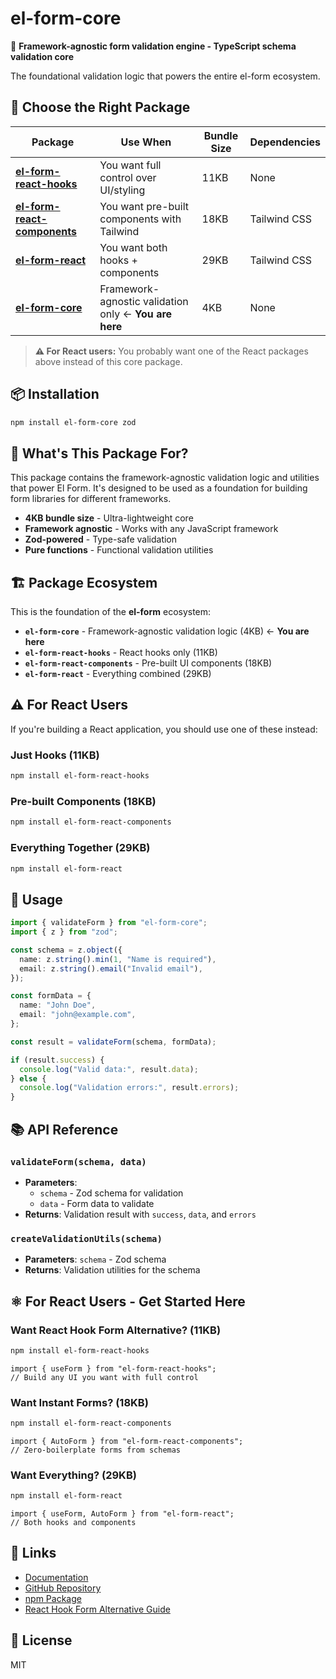 # el-form-core

🔧 **Framework-agnostic form validation engine - TypeScript schema validation core**

The foundational validation logic that powers the entire el-form ecosystem.

## 🧭 **Choose the Right Package**

| Package                                                                                | Use When                                              | Bundle Size | Dependencies |
| -------------------------------------------------------------------------------------- | ----------------------------------------------------- | ----------- | ------------ |
| **[el-form-react-hooks](https://www.npmjs.com/package/el-form-react-hooks)**           | You want full control over UI/styling                 | 11KB        | None         |
| **[el-form-react-components](https://www.npmjs.com/package/el-form-react-components)** | You want pre-built components with Tailwind           | 18KB        | Tailwind CSS |
| **[el-form-react](https://www.npmjs.com/package/el-form-react)**                       | You want both hooks + components                      | 29KB        | Tailwind CSS |
| **[el-form-core](https://www.npmjs.com/package/el-form-core)**                         | Framework-agnostic validation only ← **You are here** | 4KB         | None         |

> **⚠️ For React users:** You probably want one of the React packages above instead of this core package.

## 📦 Installation

```bash
npm install el-form-core zod
```

## 🎯 What's This Package For?

This package contains the framework-agnostic validation logic and utilities that power El Form. It's designed to be used as a foundation for building form libraries for different frameworks.

- **4KB bundle size** - Ultra-lightweight core
- **Framework agnostic** - Works with any JavaScript framework
- **Zod-powered** - Type-safe validation
- **Pure functions** - Functional validation utilities

## 🏗️ Package Ecosystem

This is the foundation of the **el-form** ecosystem:

- **`el-form-core`** - Framework-agnostic validation logic (4KB) ← **You are here**
- **`el-form-react-hooks`** - React hooks only (11KB)
- **`el-form-react-components`** - Pre-built UI components (18KB)
- **`el-form-react`** - Everything combined (29KB)

## ⚠️ For React Users

If you're building a React application, you should use one of these instead:

### Just Hooks (11KB)

```bash
npm install el-form-react-hooks
```

### Pre-built Components (18KB)

```bash
npm install el-form-react-components
```

### Everything Together (29KB)

```bash
npm install el-form-react
```

## 🚀 Usage

```typescript
import { validateForm } from "el-form-core";
import { z } from "zod";

const schema = z.object({
  name: z.string().min(1, "Name is required"),
  email: z.string().email("Invalid email"),
});

const formData = {
  name: "John Doe",
  email: "john@example.com",
};

const result = validateForm(schema, formData);

if (result.success) {
  console.log("Valid data:", result.data);
} else {
  console.log("Validation errors:", result.errors);
}
```

## 📚 API Reference

### `validateForm(schema, data)`

- **Parameters**:
  - `schema` - Zod schema for validation
  - `data` - Form data to validate
- **Returns**: Validation result with `success`, `data`, and `errors`

### `createValidationUtils(schema)`

- **Parameters**: `schema` - Zod schema
- **Returns**: Validation utilities for the schema

## ⚛️ For React Users - Get Started Here

### Want React Hook Form Alternative? (11KB)

```bash
npm install el-form-react-hooks
```

```tsx
import { useForm } from "el-form-react-hooks";
// Build any UI you want with full control
```

### Want Instant Forms? (18KB)

```bash
npm install el-form-react-components
```

```tsx
import { AutoForm } from "el-form-react-components";
// Zero-boilerplate forms from schemas
```

### Want Everything? (29KB)

```bash
npm install el-form-react
```

```tsx
import { useForm, AutoForm } from "el-form-react";
// Both hooks and components
```

## 🔗 Links

- [Documentation](https://elform.dev/)
- [GitHub Repository](https://github.com/colorpulse6/el-form)
- [npm Package](https://www.npmjs.com/package/el-form-core)
- [React Hook Form Alternative Guide](https://github.com/colorpulse6/el-form#why-choose-el-form)

## 📄 License

MIT
